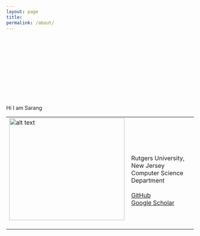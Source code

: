 ```yaml
---
layout: page
title: 
permalink: /about/
---
```




<table class="imgtable"><tr><td>
<img src="https://i.imgur.com/2guZweZ.jpg" alt="alt text" width="310px" height="275px" />&nbsp;</td>
<td align="left"><p>
<br />
<br />
Rutgers University, New Jersey
<br />
Computer Science Department
<br />
<br />
<a href="https://github.com/barlowtwin">GitHub</a>
<br />
<a href="https://scholar.google.com/citations?user=vvJ-sZQAAAAJ&hl=en">Google Scholar</a>

  </td>
<br />
<br />
  <br />
<br />
  <br />
<br />
  <br />
<br />
  <br />
<br />

  <p> Hi I am Sarang </p>
